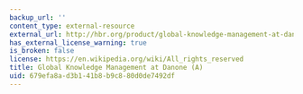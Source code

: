```yaml
---
backup_url: ''
content_type: external-resource
external_url: http://hbr.org/product/global-knowledge-management-at-danone-a/an/608107-PDF-ENG
has_external_license_warning: true
is_broken: false
license: https://en.wikipedia.org/wiki/All_rights_reserved
title: Global Knowledge Management at Danone (A)
uid: 679efa8a-d3b1-41b8-b9c8-80d0de7492df
---
```

